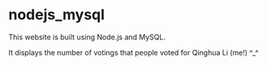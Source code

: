 # nodejs_mysql

This website is built using Node.js and MySQL.

It displays the number of votings that people voted for Qinghua Li (me!) ^_^
